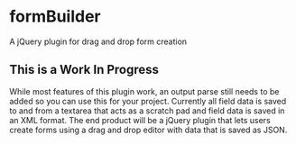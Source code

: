 formBuilder
===========

A jQuery plugin for drag and drop form creation

## This is a Work In Progress
While most features of this plugin work, an output parse still needs to be added so you can use this for your project. Currently all field data is saved to and from a textarea that acts as a scratch pad and field data is saved in an XML format. The end product will be a jQuery plugin that lets users create forms using a drag and drop editor with data that is saved as JSON.
